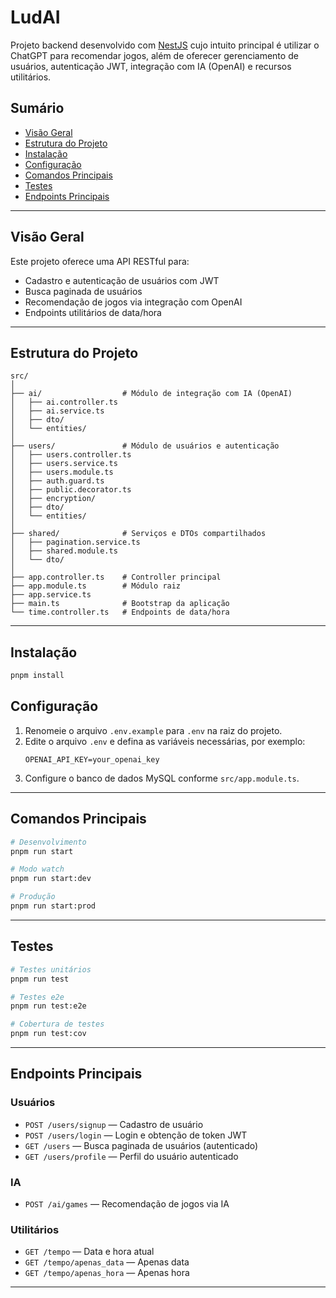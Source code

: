 # LudAI

Projeto backend desenvolvido com [NestJS](https://nestjs.com/) cujo intuito principal é utilizar o ChatGPT para recomendar jogos, além de oferecer gerenciamento de usuários, autenticação JWT, integração com IA (OpenAI) e recursos utilitários.

## Sumário

- [Visão Geral](#visão-geral)
- [Estrutura do Projeto](#estrutura-do-projeto)
- [Instalação](#instalação)
- [Configuração](#configuração)
- [Comandos Principais](#comandos-principais)
- [Testes](#testes)
- [Endpoints Principais](#endpoints-principais)

---

## Visão Geral

Este projeto oferece uma API RESTful para:

- Cadastro e autenticação de usuários com JWT
- Busca paginada de usuários
- Recomendação de jogos via integração com OpenAI
- Endpoints utilitários de data/hora

---

## Estrutura do Projeto

```
src/
│
├── ai/                  # Módulo de integração com IA (OpenAI)
│   ├── ai.controller.ts
│   ├── ai.service.ts
│   ├── dto/
│   └── entities/
│
├── users/               # Módulo de usuários e autenticação
│   ├── users.controller.ts
│   ├── users.service.ts
│   ├── users.module.ts
│   ├── auth.guard.ts
│   ├── public.decorator.ts
│   ├── encryption/
│   ├── dto/
│   └── entities/
│
├── shared/              # Serviços e DTOs compartilhados
│   ├── pagination.service.ts
│   ├── shared.module.ts
│   └── dto/
│
├── app.controller.ts    # Controller principal
├── app.module.ts        # Módulo raiz
├── app.service.ts
├── main.ts              # Bootstrap da aplicação
└── time.controller.ts   # Endpoints de data/hora
```

---

## Instalação

```bash
pnpm install
```

## Configuração

1. Renomeie o arquivo `.env.example` para `.env` na raiz do projeto.
2. Edite o arquivo `.env` e defina as variáveis necessárias, por exemplo:
    ```
    OPENAI_API_KEY=your_openai_key
    ```
3. Configure o banco de dados MySQL conforme `src/app.module.ts`.

---

## Comandos Principais

```bash
# Desenvolvimento
pnpm run start

# Modo watch
pnpm run start:dev

# Produção
pnpm run start:prod
```

---

## Testes

```bash
# Testes unitários
pnpm run test

# Testes e2e
pnpm run test:e2e

# Cobertura de testes
pnpm run test:cov
```

---

## Endpoints Principais

### Usuários

- `POST /users/signup` — Cadastro de usuário
- `POST /users/login` — Login e obtenção de token JWT
- `GET /users` — Busca paginada de usuários (autenticado)
- `GET /users/profile` — Perfil do usuário autenticado

### IA

- `POST /ai/games` — Recomendação de jogos via IA

### Utilitários

- `GET /tempo` — Data e hora atual
- `GET /tempo/apenas_data` — Apenas data
- `GET /tempo/apenas_hora` — Apenas hora

---
